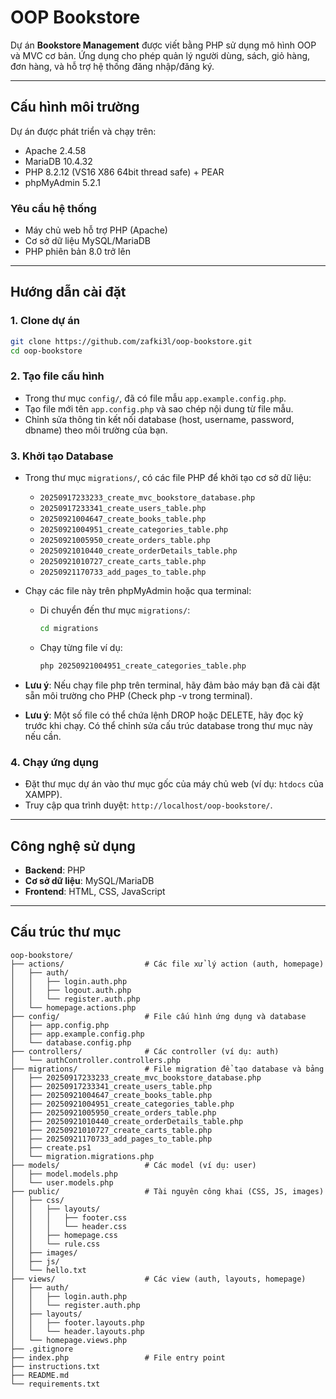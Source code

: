 # OOP Bookstore

Dự án **Bookstore Management** được viết bằng PHP sử dụng mô hình OOP và MVC cơ bản. Ứng dụng cho phép quản lý người dùng, sách, giỏ hàng, đơn hàng, và hỗ trợ hệ thống đăng nhập/đăng ký.

---

## Cấu hình môi trường
Dự án được phát triển và chạy trên:
- Apache 2.4.58
- MariaDB 10.4.32
- PHP 8.2.12 (VS16 X86 64bit thread safe) + PEAR
- phpMyAdmin 5.2.1

### Yêu cầu hệ thống
- Máy chủ web hỗ trợ PHP (Apache)
- Cơ sở dữ liệu MySQL/MariaDB
- PHP phiên bản 8.0 trở lên

---

## Hướng dẫn cài đặt

### 1. Clone dự án
```bash
git clone https://github.com/zafki3l/oop-bookstore.git
cd oop-bookstore
```

### 2. Tạo file cấu hình
- Trong thư mục `config/`, đã có file mẫu `app.example.config.php`.
- Tạo file mới tên `app.config.php` và sao chép nội dung từ file mẫu.
- Chỉnh sửa thông tin kết nối database (host, username, password, dbname) theo môi trường của bạn.

### 3. Khởi tạo Database
- Trong thư mục `migrations/`, có các file PHP để khởi tạo cơ sở dữ liệu:
  - `20250917233233_create_mvc_bookstore_database.php`
  - `20250917233341_create_users_table.php`
  - `20250921004647_create_books_table.php`
  - `20250921004951_create_categories_table.php`
  - `20250921005950_create_orders_table.php`
  - `20250921010440_create_orderDetails_table.php`
  - `20250921010727_create_carts_table.php`
  - `20250921170733_add_pages_to_table.php`

- Chạy các file này trên phpMyAdmin hoặc qua terminal:
  - Di chuyển đến thư mục `migrations/`:
    ```bash
    cd migrations
    ```
  - Chạy từng file ví dụ:
    ```bash
    php 20250921004951_create_categories_table.php
    ```
- **Lưu ý**: Nếu chạy file php trên terminal, hãy đảm bảo máy bạn đã cài đặt sẵn môi trường cho PHP (Check php -v trong terminal).
- **Lưu ý**: Một số file có thể chứa lệnh DROP hoặc DELETE, hãy đọc kỹ trước khi chạy. Có thể chỉnh sửa cấu trúc database trong thư mục này nếu cần.

### 4. Chạy ứng dụng
- Đặt thư mục dự án vào thư mục gốc của máy chủ web (ví dụ: `htdocs` của XAMPP).
- Truy cập qua trình duyệt: `http://localhost/oop-bookstore/`.

---

## Công nghệ sử dụng
- **Backend**: PHP
- **Cơ sở dữ liệu**: MySQL/MariaDB
- **Frontend**: HTML, CSS, JavaScript

---

## Cấu trúc thư mục
```
oop-bookstore/
├── actions/                  # Các file xử lý action (auth, homepage)
│   ├── auth/
│   │   ├── login.auth.php
│   │   ├── logout.auth.php
│   │   └── register.auth.php
│   └── homepage.actions.php
├── config/                   # File cấu hình ứng dụng và database
│   ├── app.config.php
│   ├── app.example.config.php
│   └── database.config.php
├── controllers/              # Các controller (ví dụ: auth)
│   └── authController.controllers.php
├── migrations/               # File migration để tạo database và bảng
│   ├── 20250917233233_create_mvc_bookstore_database.php
│   ├── 20250917233341_create_users_table.php
│   ├── 20250921004647_create_books_table.php
│   ├── 20250921004951_create_categories_table.php
│   ├── 20250921005950_create_orders_table.php
│   ├── 20250921010440_create_orderDetails_table.php
│   ├── 20250921010727_create_carts_table.php
│   ├── 20250921170733_add_pages_to_table.php
│   ├── create.ps1
│   └── migration.migrations.php
├── models/                   # Các model (ví dụ: user)
│   ├── model.models.php
│   └── user.models.php
├── public/                   # Tài nguyên công khai (CSS, JS, images)
│   ├── css/
│   │   ├── layouts/
│   │   │   ├── footer.css
│   │   │   └── header.css
│   │   ├── homepage.css
│   │   └── rule.css
│   ├── images/
│   ├── js/
│   └── hello.txt
├── views/                    # Các view (auth, layouts, homepage)
│   ├── auth/
│   │   ├── login.auth.php
│   │   └── register.auth.php
│   ├── layouts/
│   │   ├── footer.layouts.php
│   │   └── header.layouts.php
│   └── homepage.views.php
├── .gitignore
├── index.php                 # File entry point
├── instructions.txt
├── README.md                
└── requirements.txt
```
